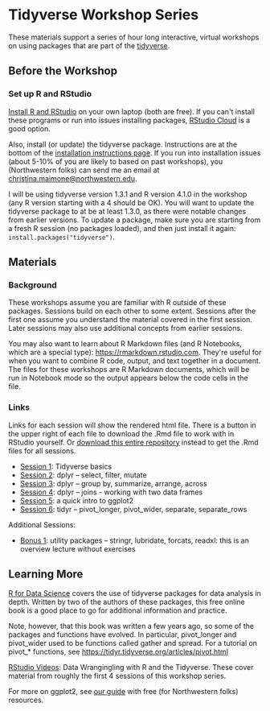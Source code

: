 # Tidyverse Workshop Series

These materials support a series of hour long interactive, virtual workshops on using packages that are part of the [tidyverse](https://www.tidyverse.org/).

## Before the Workshop

### Set up R and RStudio

[Install R and RStudio](https://sites.northwestern.edu/researchcomputing/resources/r-and-rstudio/) on your own laptop (both are free).  If you can't install these programs or run into issues installing packages, [RStudio Cloud](https://sites.northwestern.edu/researchcomputing/resources/r-and-rstudio/#option-2-rstudio-cloud)  is a good option.

Also, install (or update) the tidyverse package.  Instructions are at the bottom of the [installation instructions page](https://sites.northwestern.edu/researchcomputing/resources/r-and-rstudio/).  If you run into installation issues (about 5-10% of you are likely to based on past workshops), you (Northwestern folks) can send me an email at christina.maimone@northwestern.edu.

I will be using tidyverse version 1.3.1 and R version 4.1.0 in the workshop (any R version starting with a 4 should be OK).  You will want to update the tidyverse package to at be at least 1.3.0, as there were notable changes from earlier versions.  To update a package, make sure you are starting from a fresh R session (no packages loaded), and then just install it again:  `install.packages("tidyverse")`.


## Materials

### Background

These workshops assume you are familiar with R outside of these packages.  Sessions build on each other to some extent.  Sessions after the first one assume you understand the material covered in the first session.  Later sessions may also use additional concepts from earlier sessions.

You may also want to learn about R Markdown files (and R Notebooks, which are a special type): https://rmarkdown.rstudio.com.  They're useful for when you want to combine R code, output, and text together in a document. The files for these workshops are R Markdown documents, which will be run in Notebook mode so the output appears below the code cells in the file. 

### Links

Links for each session will show the rendered html file.  There is a button in the upper right of each file to download the .Rmd file to work with in RStudio yourself. Or [download this entire repository](https://sites.northwestern.edu/researchcomputing/resources/downloading-from-github/) instead to get the .Rmd files for all sessions.

* [Session 1](https://nuitrcs.github.io/r-tidyverse/html/intro.html): Tidyverse basics
* [Session 2](https://nuitrcs.github.io/r-tidyverse/html/dplyr1.html): dplyr – select, filter, mutate
* [Session 3](https://nuitrcs.github.io/r-tidyverse/html/dplyr-group.html): dplyr – group by, summarize, arrange, across    
* [Session 4](https://nuitrcs.github.io/r-tidyverse/html/dplyr-join.html): dplyr – joins - working with two data frames
* [Session 5](https://nuitrcs.github.io/r-tidyverse/html/ggplot2.html): a quick intro to ggplot2
* [Session 6](https://nuitrcs.github.io/r-tidyverse/html/tidyr.html): tidyr – pivot_longer, pivot_wider, separate, separate_rows

Additional Sessions:

* [Bonus 1](https://nuitrcs.github.io/r-tidyverse/html/others.html): utility packages – stringr, lubridate, forcats, readxl: this is an overview lecture without exercises

## Learning More

[R for Data Science](https://r4ds.had.co.nz/) covers the use of tidyverse packages for data analysis in depth.  Written by two of the authors of these packages, this free online book is a good place to go for additional information and practice.  

Note, however, that this book was written a few years ago, so some of the packages and functions have evolved.  In particular, pivot_longer and pivot_wider used to be functions called gather and spread.  For a tutorial on pivot_* functions, see https://tidyr.tidyverse.org/articles/pivot.html

[RStudio Videos](https://www.youtube.com/watch?v=jOd65mR1zfw&list=PL9HYL-VRX0oQOWAFoKHFQAsWAI3ImbNPk): Data Wrangingling with R and the Tidyverse.  These cover material from roughly the first 4 sessions of this workshop series.  

For more on ggplot2, see [our guide](https://sites.northwestern.edu/researchcomputing/2020/04/13/online-learning-resources-r-ggplot2/) with free (for Northwestern folks) resources.
